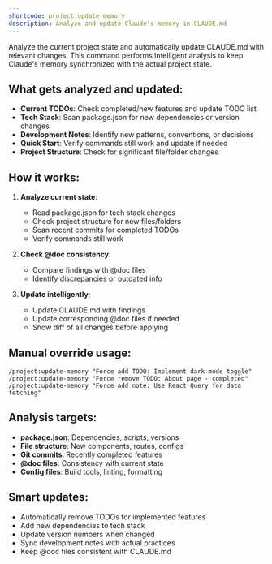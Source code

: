 ```yaml
---
shortcode: project:update-memory
description: Analyze and update Claude's memory in CLAUDE.md
---
```


Analyze the current project state and automatically update CLAUDE.md with relevant changes. This command performs intelligent analysis to keep Claude's memory synchronized with the actual project state.

## What gets analyzed and updated:
- **Current TODOs**: Check completed/new features and update TODO list
- **Tech Stack**: Scan package.json for new dependencies or version changes
- **Development Notes**: Identify new patterns, conventions, or decisions
- **Quick Start**: Verify commands still work and update if needed
- **Project Structure**: Check for significant file/folder changes

## How it works:
1. **Analyze current state**: 
   - Read package.json for tech stack changes
   - Check project structure for new files/folders
   - Scan recent commits for completed TODOs
   - Verify commands still work

2. **Check @doc consistency**:
   - Compare findings with @doc files
   - Identify discrepancies or outdated info

3. **Update intelligently**:
   - Update CLAUDE.md with findings
   - Update corresponding @doc files if needed
   - Show diff of all changes before applying

## Manual override usage:
```
/project:update-memory "Force add TODO: Implement dark mode toggle"
/project:update-memory "Force remove TODO: About page - completed"
/project:update-memory "Force add note: Use React Query for data fetching"
```

## Analysis targets:
- **package.json**: Dependencies, scripts, versions
- **File structure**: New components, routes, configs
- **Git commits**: Recently completed features
- **@doc files**: Consistency with current state
- **Config files**: Build tools, linting, formatting

## Smart updates:
- Automatically remove TODOs for implemented features
- Add new dependencies to tech stack
- Update version numbers when changed
- Sync development notes with actual practices
- Keep @doc files consistent with CLAUDE.md